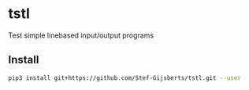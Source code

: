 # tstl
Test simple linebased input/output programs

## Install

```sh
pip3 install git+https://github.com/Stef-Gijsberts/tstl.git --user
```
